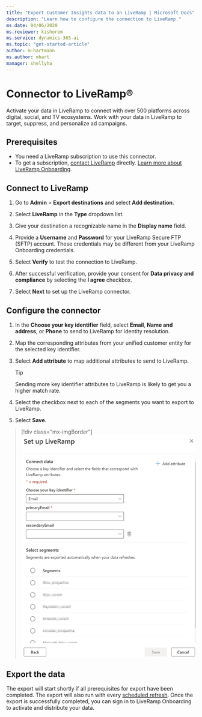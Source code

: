 ```yaml
---
title: "Export Customer Insights data to an LiveRamp | Microsoft Docs"
description: "Learn how to configure the connection to LiveRamp."
ms.date: 04/06/2020
ms.reviewer: kishorem
ms.service: dynamics-365-ai
ms.topic: "get-started-article"
author: m-hartmann
ms.author: mhart
manager: shellyha
---
```


# Connector to LiveRamp&reg;

Activate your data in LiveRamp to connect with over 500 platforms across digital, social, and TV ecosystems. Work with your data in LiveRamp to target, suppress, and personalize ad campaigns.

## Prerequisites

- You need a LiveRamp subscription to use this connector.
- To get a subscription, [contact LiveRamp](https://liveramp.com/contact/) directly. [Learn more about LiveRamp Onboarding](https://liveramp.com/our-platform/data-onboarding/).

## Connect to LiveRamp

1. Go to **Admin** > **Export destinations**  and select **Add destination**.

1. Select **LiveRamp** in the **Type** dropdown list.

1. Give your destination a recognizable name in the **Display name** field.

1. Provide a **Username** and **Password** for your LiveRamp Secure FTP (SFTP) account.
These credentials may be different from your LiveRamp Onboarding credentials.

1. Select **Verify** to test the connection to LiveRamp.

1. After successful verification, provide your consent for **Data privacy and compliance** by selecting the **I agree** checkbox.

1. Select **Next** to set up the LiveRamp connector.

## Configure the connector

1. In the **Choose your key identifier** field, select **Email**,  **Name and address**, or **Phone** to send to LiveRamp for identity resolution.

1. Map the corresponding attributes from your unified customer entity for the selected key identifier.

1. Select **Add attribute** to map additional attributes to send to LiveRamp.

   > [!TIP]
   > Sending more key identifier attributes to LiveRamp is likely to get you a higher match rate.

1. Select the checkbox next to each of the segments you want to export to LiveRamp.

1. Select **Save**.

> [!div class="mx-imgBorder"]
> ![LiveRamp connector with attribute mapping](media/export-liveramp-segments.png "LiveRamp connector with attribute mapping")

## Export the data

The export will start shortly if all prerequisites for export have been completed. The export will also run with every [scheduled refresh](pm-settings.md#schedule-tab).
Once the export is successfully completed, you can sign in to LiveRamp Onboarding to activate and distribute your data.
